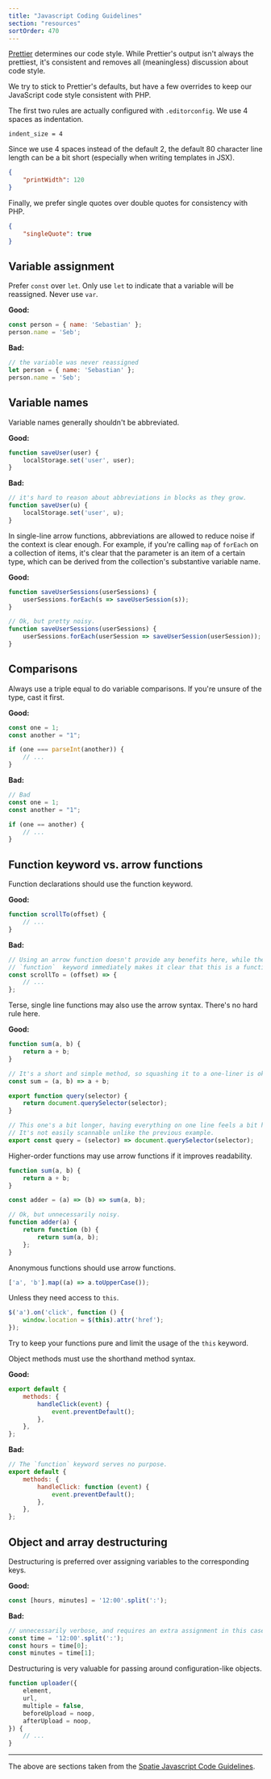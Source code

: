 ```yaml
---
title: "Javascript Coding Guidelines"
section: "resources"
sortOrder: 470
---
```


[Prettier](https://prettier.io/) determines our code style. While Prettier's output isn't always the prettiest, it's consistent and removes all (meaningless) discussion about code style.

We try to stick to Prettier's defaults, but have a few overrides to keep our JavaScript code style consistent with PHP.

The first two rules are actually configured with `.editorconfig`. We use 4 spaces as indentation.

```editorconfig
indent_size = 4
```

Since we use 4 spaces instead of the default 2, the default 80
character line length can be a bit short (especially when writing
templates in JSX).

```json
{
    "printWidth": 120
}
```

Finally, we prefer single quotes over double quotes for consistency with PHP.

```json
{
    "singleQuote": true
}
```

## Variable assignment

Prefer `const` over `let`. Only use `let` to indicate that a variable will be reassigned. Never use `var`.

**Good:**

```jsx
const person = { name: 'Sebastian' };
person.name = 'Seb';
```

**Bad:**

```jsx
// the variable was never reassigned
let person = { name: 'Sebastian' };
person.name = 'Seb';
```

## Variable names

Variable names generally shouldn't be abbreviated.

**Good:**

```jsx
function saveUser(user) {
    localStorage.set('user', user);
}
```

**Bad:**

```jsx
// it's hard to reason about abbreviations in blocks as they grow.
function saveUser(u) {
    localStorage.set('user', u);
}
```

In single-line arrow functions, abbreviations are allowed to reduce noise if the context is clear enough. For example, if you're calling `map` of `forEach` on a collection of items, it's clear that the parameter is an item of a certain type, which can be derived from the collection's substantive variable name.

**Good:**

```jsx
function saveUserSessions(userSessions) {
    userSessions.forEach(s => saveUserSession(s));
}

// Ok, but pretty noisy.
function saveUserSessions(userSessions) {
    userSessions.forEach(userSession => saveUserSession(userSession));
}
```

## Comparisons

Always use a triple equal to do variable comparisons. If you're unsure of the type, cast it first.

**Good:**

```jsx
const one = 1;
const another = "1";

if (one === parseInt(another)) {
    // ...
}
```

**Bad:**

```jsx
// Bad
const one = 1;
const another = "1";

if (one == another) {
    // ...
}
```

## Function keyword vs. arrow functions

Function declarations should use the function keyword.

**Good:**

```jsx
function scrollTo(offset) {
    // ...
}
```

**Bad:**

```jsx
// Using an arrow function doesn't provide any benefits here, while the
// `function`  keyword immediately makes it clear that this is a function.
const scrollTo = (offset) => {
    // ...
};
```

Terse, single line functions may also use the arrow syntax. There's no hard rule here.

**Good:**

```jsx
function sum(a, b) {
    return a + b;
}

// It's a short and simple method, so squashing it to a one-liner is ok.
const sum = (a, b) => a + b;
```

```jsx
export function query(selector) {
    return document.querySelector(selector);
}

// This one's a bit longer, having everything on one line feels a bit heavy.
// It's not easily scannable unlike the previous example.
export const query = (selector) => document.querySelector(selector);
```

Higher-order functions may use arrow functions if it improves readability.

```jsx
function sum(a, b) {
    return a + b;
}

const adder = (a) => (b) => sum(a, b);

// Ok, but unnecessarily noisy.
function adder(a) {
    return function (b) {
        return sum(a, b);
    };
}
```

Anonymous functions should use arrow functions.

```jsx
['a', 'b'].map((a) => a.toUpperCase());
```

Unless they need access to `this`.

```jsx
$('a').on('click', function () {
    window.location = $(this).attr('href');
});
```

Try to keep your functions pure and limit the usage of the `this` keyword.

Object methods must use the shorthand method syntax.

**Good:**

```jsx
export default {
    methods: {
        handleClick(event) {
            event.preventDefault();
        },
    },
};
```

**Bad:**

```jsx
// The `function` keyword serves no purpose.
export default {
    methods: {
        handleClick: function (event) {
            event.preventDefault();
        },
    },
};
```

## Object and array destructuring

Destructuring is preferred over assigning variables to the corresponding keys.

**Good:**

```jsx
const [hours, minutes] = '12:00'.split(':');
```

**Bad:**

```jsx
// unnecessarily verbose, and requires an extra assignment in this case.
const time = '12:00'.split(':');
const hours = time[0];
const minutes = time[1];
```

Destructuring is very valuable for passing around configuration-like objects.

```jsx
function uploader({
    element,
    url,
    multiple = false,
    beforeUpload = noop,
    afterUpload = noop,
}) {
    // ...
}
```

___
The above are sections taken from the [Spatie Javascript Code Guidelines](https://spatie.be/guidelines/javascript).
